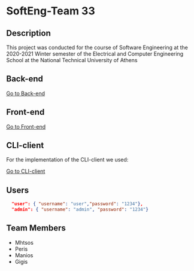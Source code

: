 # SoftEng-Team 33

## Description
This project was conducted for the course of Software Engineering at the 2020-2021 Winter semester of the Electrical and Computer Engineering School at the National Technical University of Athens


## Back-end
[Go to Back-end](./back-end/README.md)

## Front-end
[Go to Front-end](./front-end/README.md)

## CLI-client
For the implementation of the CLI-client we used:

[Go to CLI-client](./cli/README.md)


## Users
<!-- Add the users:INSERT INTO Users (first_name, last_name, birthdate, email, role) VALUES ('userFN', 'userLN', '1990-01-01', 'user@example.com', 'simple_user');
INSERT INTO Authentication (user_id, password, username) VALUES (1, '$2a$08$NRJ0rUt2NnGosoWtgu3vyuSZQDZhRcGNBOmhuBpthqLsb8efR2rjS', 'user');-->
```json
  "user": { "username": "user","password": "1234"},
  "admin": { "username": "admin", "password": "1234"}
```


## Team Members
- Mhtsos
- Peris
- Manios
- Gigis